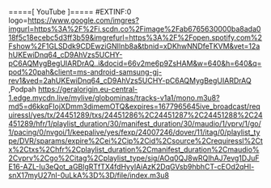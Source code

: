 =====[ YouTube ]=====
#EXTINF:0 logo=https://www.google.com/imgres?imgurl=https%3A%2F%2Fi.scdn.co%2Fimage%2Fab6765630000ba8ada018f5c18ecebc5d3ff3b59&imgrefurl=https%3A%2F%2Fopen.spotify.com%2Fshow%2F1GLSDdk9CDEwziGNIlnb8a&tbnid=xDKhwNNDfeTKVM&vet=12ahUKEwiDnq64_cD9AhVzs5UCHY-pC6AQMygBegUIARDrAQ..i&docid=66v2me6p9ZsHAM&w=640&h=640&q=pod%20pah&client=ms-android-samsung-gj-rev1&ved=2ahUKEwiDnq64_cD9AhVzs5UCHY-pC6AQMygBegUIARDrAQ ,Podpah
https://geralorigin.eu-central-1.edge.mycdn.live/mylive/globominas/tracks-v1a1/mono.m3u8?md5=d6kkqFIojXDmm3dimemOTQ&expires=1677965645ive_broadcast/requiressl/yes/tx/24451289/txs/24451286%2C24451287%2C24451288%2C24451289/hfr/1/playlist_duration/30/manifest_duration/30/maudio/1/vprv/1/go/1/pacing/0/nvgoi/1/keepalive/yes/fexp/24007246/dover/11/itag/0/playlist_type/DVR/sparams/expire%2Cei%2Cip%2Cid%2Csource%2Crequiressl%2Ctx%2Ctxs%2Chfr%2Cplaylist_duration%2Cmanifest_duration%2Cmaudio%2Cvprv%2Cgo%2Citag%2Cplaylist_type/sig/AOq0QJ8wRQIhAJ7evg1DJuFE16-AZL-Iu3eQot_aGBlgRTfTX4fdHyylAiAzK2DqGVsb9hbhCT-cEOd2qHl-snX17myU27nI-0uLkA%3D%3D/file/index.m3u8
